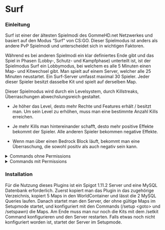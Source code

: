 # Surf

### Einleitung
Surf ist einer der ältesten Spielmodi des GommeHD.net Netzwerkes und basiert auf den Modus “Surf” von CS:GO. Dieser Spielmodus ist anders als andere PvP Spielmodi und unterscheidet sich in wichtigen Faktoren.

Während es bei anderen Spielmodi ein klar definiertes Ende gibt und das Spiel in Phasen (Lobby-, Schutz- und Kampfphase) unterteilt ist, ist der Spielmodus Surf ein Lobbymodus, bei welchem es alle 5 Minuten einen Map- und Kitwechsel gibt.
Man spielt auf einem Server, welcher alle 25 Minuten neustartet. Ein Surf-Server umfasst maximal 30 Spieler. Jeder dieser Spieler besitzt dasselbe Kit und spielt auf derselben Map.

Dieser Spielmodus wird durch ein Levelsystem, durch Killstreaks, Überraschungen abwechslungsreich gestaltet.

* Je höher das Level, desto mehr Rechte und Features erhält / besitzt man.
Um sein Level zu erhöhen, muss man eine bestimmte Anzahl Kills erreichen.


* Je mehr Kills man hintereinander schafft, desto mehr positive Effekte bekommt der Spieler. Alle anderen Spieler bekommen negative Effekte.


* Wenn man über einen Bedrock Block läuft, bekommt man eine Überraschung, die sowohl positiv als auch negativ sein kann.

<details>
<summary>Commands ohne Permissions</summary>
  
- **/level** oder **/lvl** zeigt dir dein aktuelles Level, den Fortschritt bis zum nächsten Level und weiteres an.

- **/stats** oder **/stats <Player>** zeigt dir deine Stats oder die Stats eines anderen Spielers an.
</details>

<details>
<summary>Commands mit Permissions</summary>
  
- **/nextround** verkürzt die Wartezeit bis zu einer neuen Runde auf 10 Sekunden. `Permission: surf.nextround`

- **/setup** startet oder stoppt den Setupmode. `Permission: surf.setup`

- **/setup goto \<map>** teleportiert den Spieler zu der ausgewählten Map. `Permission: surf.setup`

- **/setspawn** setzt die Koordinaten des Spawns und schaltet die Map im Spiel frei. `Permission: surf.setup`

- **/setkit** speichert die Items im Inventar in der Datenbank als gültiges Kit. `Permission: surf.setup`
</details>

###  Installation
Für die Nutzung dieses Plugins ist ein Spigot 1.11.2 Server und eine MySQL Datenbank erforderlich. Zuerst kopiert man das Plugin in das zugehörige Verzeichnis, kopiert 5 Maps in den WorldContainer und lässt die 2 MySQL Queries laufen. Danach startet man den Server, der ohne gültige Maps im Setupmode startet, und konfiguriert mit den Commands (/setup \<goto> und /setspawn) die Maps. Am Ende muss man nur noch die Kits mit dem /setkit Command konfigurieren und den Server restarten. Falls etwas noch nicht konfiguriert worden ist, startet der Server im Setupmode.



